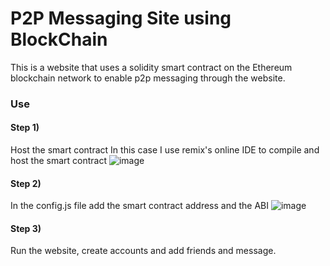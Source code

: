 # P2P Messaging Site using BlockChain

This is a website that uses a solidity smart contract on the Ethereum blockchain network to enable p2p messaging through the website.

### Use

#### Step 1)
Host the smart contract 
In this case I use remix's online IDE to compile and host the smart contract 
![image](https://github.com/user-attachments/assets/08cb1438-dc0a-4ccf-acfe-82c8b405f3f6)

#### Step 2)
In the config.js file add the smart contract address and the ABI
![image](https://github.com/user-attachments/assets/dacd33c7-9de2-4db7-bf49-456806f12d90)

#### Step 3)
Run the website, create accounts and add friends and message.
